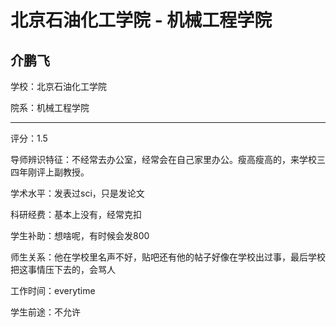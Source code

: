 # 北京石油化工学院 - 机械工程学院

## 介鹏飞

学校：北京石油化工学院

院系：机械工程学院

* * *

评分：1.5

导师辨识特征：不经常去办公室，经常会在自己家里办公。瘦高瘦高的，来学校三四年刚评上副教授。

学术水平：发表过sci，只是发论文

科研经费：基本上没有，经常克扣

学生补助：想啥呢，有时候会发800

师生关系：他在学校里名声不好，贴吧还有他的帖子好像在学校出过事，最后学校把这事情压下去的，会骂人

工作时间：everytime

学生前途：不允许
